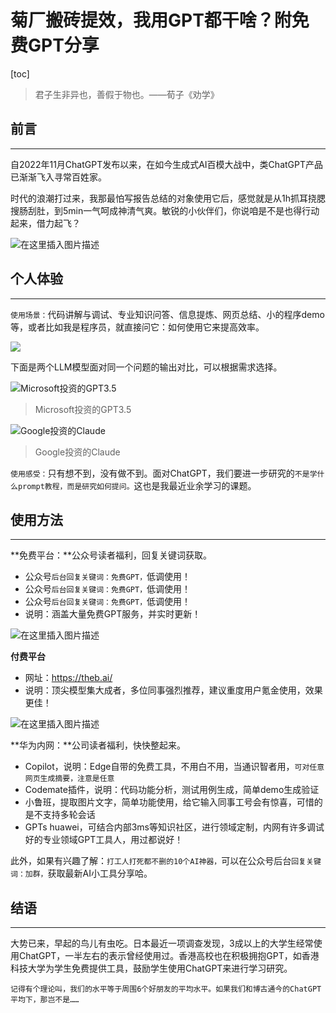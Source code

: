 





# 菊厂搬砖提效，我用GPT都干啥？附免费GPT分享

[toc]



> 君子生非异也，善假于物也。——荀子《劝学》

## 前言

----



自2022年11月ChatGPT发布以来，在如今生成式AI百模大战中，类ChatGPT产品已渐渐飞入寻常百姓家。

时代的浪潮打过来，我那最怕写报告总结的对象使用它后，感觉就是从1h抓耳挠腮搜肠刮肚，到5min一气呵成神清气爽。敏锐的小伙伴们，你说咱是不是也得行动起来，借力起飞？

![在这里插入图片描述](https://img-blog.csdnimg.cn/direct/8cbfea4ddff346599aeaf04ba0ce94ea.jpeg)



## 个人体验

----

`使用场景：`代码讲解与调试、专业知识问答、信息提炼、网页总结、小的程序demo等，或者比如我是程序员，就直接问它：如何使用它来提高效率。

![](https://img-blog.csdnimg.cn/direct/14d0671ea7e44c78aafbeede1ad99a36.png)

下面是两个LLM模型面对同一个问题的输出对比，可以根据需求选择。

![Microsoft投资的GPT3.5](https://img-blog.csdnimg.cn/direct/62581f4314f64efba4e96ee4132c2371.png)

> Microsoft投资的GPT3.5
>

![Google投资的Claude](https://img-blog.csdnimg.cn/direct/2eef04ff71644cb580609c31133d05c6.png)

> Google投资的Claude

`使用感受：`只有想不到，没有做不到。面对ChatGPT，我们要进一步研究的`不是学什么prompt教程，而是研究如何提问。`这也是我最近业余学习的课题。

## 使用方法

-----

**免费平台：**公众号读者福利，回复关键词获取。

-  公众号`后台回复关键词：免费GPT，`低调使用！
- 公众号`后台回复关键词：免费GPT，`低调使用！
-  公众号`后台回复关键词：免费GPT，`低调使用！
- 说明：涵盖大量免费GPT服务，并实时更新！

![在这里插入图片描述](https://img-blog.csdnimg.cn/direct/6e543c62a78e4fdeba9556d896e71c7a.png)



**付费平台**

- 网址：https://theb.ai/
- 说明：顶尖模型集大成者，多位同事强烈推荐，建议重度用户氪金使用，效果更佳！

![在这里插入图片描述](https://img-blog.csdnimg.cn/direct/abbd33c6c2694d54b7e56fb88aecc009.png)

**华为内网：**公司读者福利，快快整起来。

- Copilot，说明：Edge自带的免费工具，不用白不用，当通识智者用，`可对任意网页生成摘要，注意是任意`
- Codemate插件，说明：代码功能分析，测试用例生成，简单demo生成验证
- 小鲁班，提取图片文字，简单功能使用，给它输入同事工号会有惊喜，可惜的是不支持多轮会话
- GPTs huawei，可结合内部3ms等知识社区，进行领域定制，内网有许多调试好的专业领域GPT工具人，用过都说好！



此外，如果有兴趣了解：`打工人打死都不删的10个AI神器，`可以在公众号后台`回复关键词：加群，`获取最新AI小工具分享哈。



## 结语

-----



大势已来，早起的鸟儿有虫吃。日本最近一项调查发现，3成以上的大学生经常使用ChatGPT，一半左右的表示曾经使用过。香港高校也在积极拥抱GPT，如香港科技大学为学生免费提供工具，鼓励学生使用ChatGPT来进行学习研究。

`记得有个理论叫，我们的水平等于周围6个好朋友的平均水平。如果我们和博古通今的ChatGPT平均下，那岂不是……`

